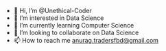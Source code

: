 - 👋 Hi, I’m @Unethical-Coder
- 👀 I’m interested in Data Science
- 🌱 I’m currently learning Computer Science
- 💞️ I’m looking to collaborate on Data Science
- 📫 How to reach me anurag.tradersfbd@gmail.com

<!---
Unethical-Coder/Unethical-Coder is a ✨ special ✨ repository because its `README.md` (this file) appears on your GitHub profile.
You can click the Preview link to take a look at your changes.
--->
